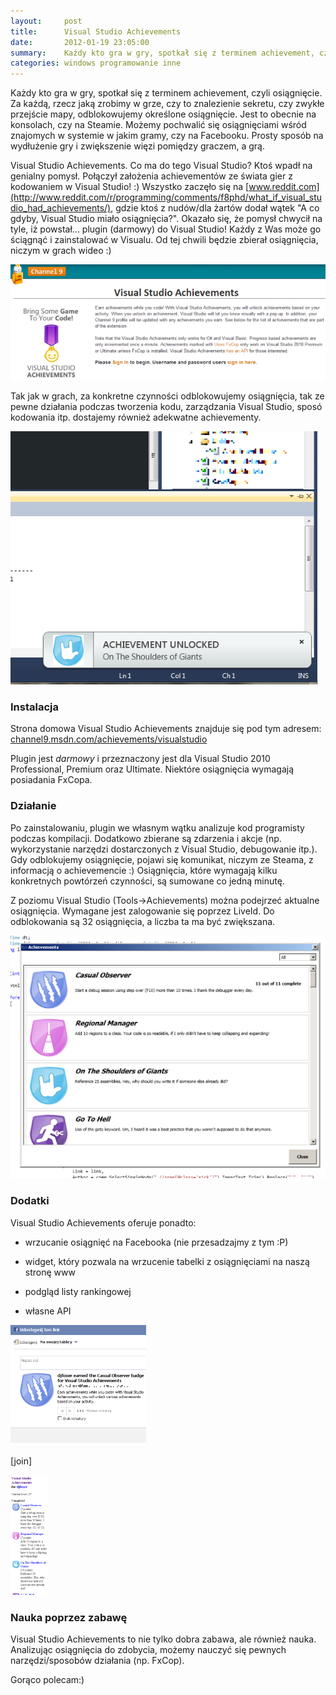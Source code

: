 ```yaml
---
layout:     post
title:      Visual Studio Achievements
date:       2012-01-19 23:05:00
summary:    Każdy kto gra w gry, spotkał się z terminem achievement, czyli osiągnięcie. Za każdą, rzecz jaką zrobimy w grze, czy to znalezienie sekretu, czy zwykłe przejście mapy, odblokowujemy określone osiągnięcie. Jest  to obecnie na konsolach, czy na Steamie. Możemy pochwalić się osiągnięciami wśród znajomy...
categories: windows programowanie inne
---
```




Każdy kto gra w gry, spotkał się z terminem achievement, czyli osiągnięcie. Za każdą, rzecz jaką zrobimy w grze, czy to znalezienie sekretu, czy zwykłe przejście mapy, odblokowujemy określone osiągnięcie. Jest  to obecnie na konsolach, czy na Steamie. Możemy pochwalić się osiągnięciami wśród znajomych w systemie w jakim gramy, czy na Facebooku. Prosty sposób na wydłużenie gry i zwiększenie więzi pomiędzy graczem, a grą.

Visual Studio Achievements. Co ma do tego Visual Studio? Ktoś wpadł na genialny pomysł. Połączył założenia achievementów ze świata gier z kodowaniem w Visual Studio! :) Wszystko zaczęło się na [www.reddit.com](http://www.reddit.com/r/programming/comments/f8phd/what_if_visual_studio_had_achievements/), gdzie ktoś z nudów/dla żartów dodał wątek "A co gdyby, Visual Studio miało osiągnięcia?". Okazało się, że pomysł chwycił na tyle, iż powstał... plugin (darmowy) do Visual Studio! Każdy z Was może go ściągnąć i zainstalować w Visualu. Od tej chwili będzie zbierał osiągnięcia, niczym w grach wideo :) 


![desk](https://raw.githubusercontent.com/djfoxer/djfoxer.github.io/master/_img/2012-1-19-_152_/g_-_608x405_-_-_29879x20120119225436_0.png)



Tak jak w grach, za konkretne czynności odblokowujemy osiągnięcia, tak ze pewne działania podczas tworzenia kodu, zarządzania Visual Studio, sposó kodowania itp. dostajemy również adekwatne achievementy.



![desk](https://raw.githubusercontent.com/djfoxer/djfoxer.github.io/master/_img/2012-1-19-_152_/g_-_608x405_-_-_29879x20120119225442_0.png)





### Instalacja



Strona domowa Visual Studio Achievements znajduje się pod tym adresem:
[channel9.msdn.com/achievements/visualstudio](http://channel9.msdn.com/achievements/visualstudio)

Plugin jest  *darmowy*  i przeznaczony jest dla Visual Studio 2010 Professional, Premium oraz Ultimate. Niektóre osiągnięcia wymagają posiadania FxCopa.



### Działanie



Po zainstalowaniu, plugin we własnym wątku analizuje kod programisty podczas kompilacji. Dodatkowo zbierane są zdarzenia i akcje (np. wykorzystanie narzędzi dostarczonych z Visual Studio, debugowanie itp.). Gdy odblokujemy osiągnięcie, pojawi się komunikat, niczym ze Steama, z informacją o achievemencie :) Osiągnięcia, które wymagają kilku konkretnych powtórzeń czynności, są sumowane co jedną minutę.

Z poziomu Visual Studio (Tools->Achievements) można podejrzeć aktualne osiągnięcia. Wymagane jest zalogowanie się poprzez LiveId. Do odblokowania są 32  osiągnięcia, a liczba ta ma być zwiększana.



![desk](https://raw.githubusercontent.com/djfoxer/djfoxer.github.io/master/_img/2012-1-19-_152_/g_-_608x405_-_-_29879x20120119225451_0.png)





### Dodatki



Visual Studio Achievements oferuje ponadto:


  * wrzucanie osiągnięć na Facebooka (nie przesadzajmy z tym :P)


  * widget, który pozwala na wrzucenie tabelki z osiągnięciami na naszą stronę www


  * podgląd listy rankingowej


  * własne API




![desk](https://raw.githubusercontent.com/djfoxer/djfoxer.github.io/master/_img/2012-1-19-_152_/g_-_288x192_-_-_29879x20120119230024_0.png)

[join]

![desk](https://raw.githubusercontent.com/djfoxer/djfoxer.github.io/master/_img/2012-1-19-_152_/g_-_288x192_-_-_29879x20120119230019_0.png)





### Nauka poprzez zabawę



Visual Studio Achievements to nie tylko dobra zabawa, ale również nauka. Analizując osiągnięcia do zdobycia, możemy nauczyć się pewnych narzędzi/sposobów działania (np. FxCop).

Gorąco polecam:)